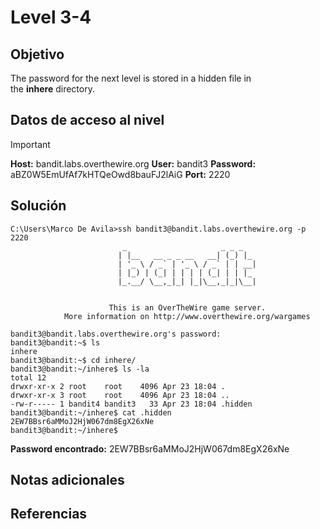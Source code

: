 # Level 3-4
## Objetivo

The password for the next level is stored in a hidden file in the **inhere** directory.
## Datos de acceso al nivel

> [!IMPORTANT]
> **Host:** bandit.labs.overthewire.org
> **User:** bandit3
> **Password:** aBZ0W5EmUfAf7kHTQeOwd8bauFJ2lAiG
> **Port:**  2220
## Solución

```shell
C:\Users\Marco De Avila>ssh bandit3@bandit.labs.overthewire.org -p 2220
                         _                     _ _ _
                        | |__   __ _ _ __   __| (_) |_
                        | '_ \ / _` | '_ \ / _` | | __|
                        | |_) | (_| | | | | (_| | | |_
                        |_.__/ \__,_|_| |_|\__,_|_|\__|


                      This is an OverTheWire game server.
            More information on http://www.overthewire.org/wargames

bandit3@bandit.labs.overthewire.org's password:
bandit3@bandit:~$ ls
inhere
bandit3@bandit:~$ cd inhere/
bandit3@bandit:~/inhere$ ls -la
total 12
drwxr-xr-x 2 root    root    4096 Apr 23 18:04 .
drwxr-xr-x 3 root    root    4096 Apr 23 18:04 ..
-rw-r----- 1 bandit4 bandit3   33 Apr 23 18:04 .hidden
bandit3@bandit:~/inhere$ cat .hidden
2EW7BBsr6aMMoJ2HjW067dm8EgX26xNe
bandit3@bandit:~/inhere$
```

**Password encontrado:** 2EW7BBsr6aMMoJ2HjW067dm8EgX26xNe
## Notas adicionales

## Referencias